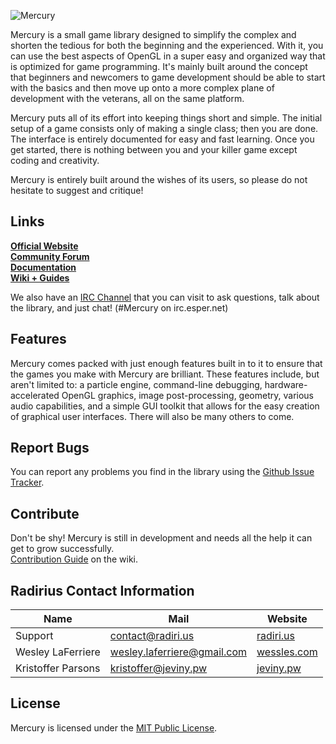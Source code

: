 ![Mercury](http://jeviny.pw/junk/MercuryLogoOctober2014.png)  

Mercury is a small game library designed to simplify the complex and shorten the tedious for both the beginning and the experienced. With it, you can use the best aspects of OpenGL in a super easy and organized way that is optimized for game programming. It's mainly built around the concept that beginners and newcomers to game development should be able to start with the basics and then move up onto a more complex plane of development with the veterans, all on the same platform.  

Mercury puts all of its effort into keeping things short and simple. The initial setup of a game consists only of making a single class; then you are done. The interface is entirely documented for easy and fast learning. Once you get started, there is nothing between you and your killer game except coding and creativity. 

Mercury is entirely built around the wishes of its users, so please do not hesitate to suggest and critique!

## Links
**[Official Website](http://mercurylib.com/)**  
**[Community Forum](http://mercurylib.com/forum)**  
**[Documentation](http://htmlpreview.github.io/?https://raw.githubusercontent.com/Radirius/Mercury/master/Project/target/site/apidocs/index.html)**  
**[Wiki + Guides](https://github.com/Radirius/Mercury/wiki/)**  

We also have an [IRC Channel](http://webchat.esper.net/?channels=#Mercury) that you can visit to ask questions, talk about the library, and just chat! (#Mercury on irc.esper.net)

## Features
Mercury comes packed with just enough features built in to it to ensure that the games you make with Mercury are brilliant. These features include, but aren't limited to: a particle engine, command-line debugging, hardware-accelerated OpenGL graphics, image post-processing, geometry, various audio capabilities, and a simple GUI toolkit that allows for the easy creation of graphical user interfaces. There will also be many others to come.

## Report Bugs
You can report any problems you find in the library using the [Github Issue Tracker](https://github.com/Radirius/Mercury/issues).

## Contribute
Don't be shy! Mercury is still in development and needs all the help it can get to grow successfully.  
[Contribution Guide](https://github.com/Radirius/Mercury/wiki/Contribution-Guide) on the wiki.

## Radirius Contact Information
| Name                   | Mail                            | Website                                 |
|------------------------|---------------------------------|-----------------------------------------|
| Support                | contact@radiri.us               | [radiri.us](http://radiri.us/)          |
| Wesley LaFerriere      | wesley.laferriere@gmail.com     | [wessles.com](http://wessles.com/)      |
| Kristoffer Parsons     | kristoffer@jeviny.pw            | [jeviny.pw](http://jeviny.pw/)          |

## License
Mercury is licensed under the [MIT Public License](http://opensource.org/licenses/MIT).
